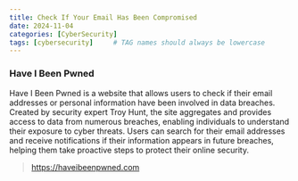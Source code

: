 ```yaml
---
title: Check If Your Email Has Been Compromised
date: 2024-11-04
categories: [CyberSecurity]
tags: [cybersecurity]     # TAG names should always be lowercase
---
```


### Have I Been Pwned

Have I Been Pwned is a website that allows users to check if their email addresses or personal information have been involved in data breaches. Created by security expert Troy Hunt, the site aggregates and provides access to data from numerous breaches, enabling individuals to understand their exposure to cyber threats. Users can search for their email addresses and receive notifications if their information appears in future breaches, helping them take proactive steps to protect their online security.

> <https://haveibeenpwned.com>